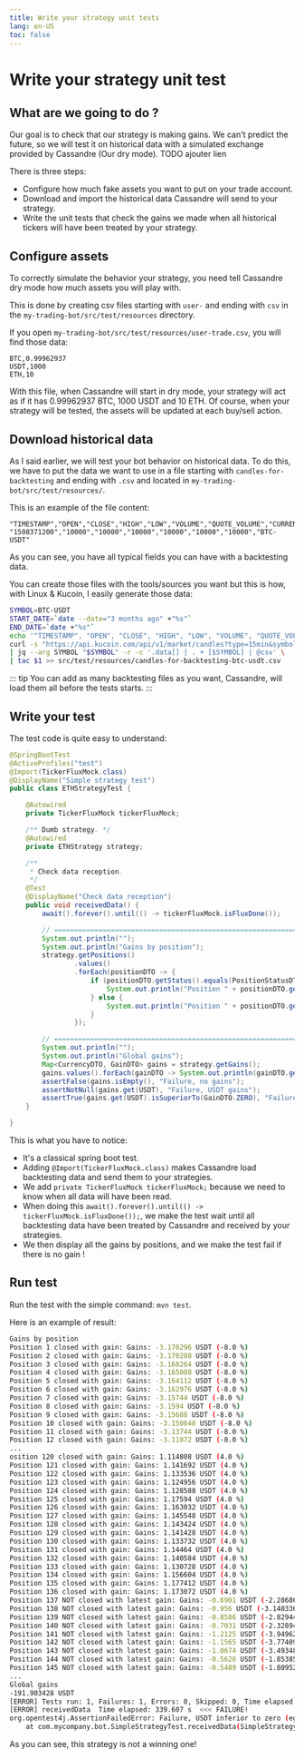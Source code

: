 ```yaml
---
title: Write your strategy unit tests
lang: en-US
toc: false
---
```


# Write your strategy unit test

## What are we going to do ?

Our goal is to check that our strategy is making gains. We can't predict the future, so we will test it on historical
data with a simulated exchange provided by Cassandre (Our dry mode).
TODO ajouter lien

There is three steps:

- Configure how much fake assets you want to put on your trade account.
- Download and import the historical data Cassandre will send to your strategy.
- Write the unit tests that check the gains we made when all historical tickers will have been treated by your strategy.

## Configure assets

To correctly simulate the behavior your strategy, you need tell Cassandre dry mode how much assets you will play with.

This is done by creating csv files starting with `user-` and ending with `csv` in
the `my-trading-bot/src/test/resources` directory.

If you open `my-trading-bot/src/test/resources/user-trade.csv`, you will find those data:

```
BTC,0.99962937
USDT,1000
ETH,10
```

With this file, when Cassandre will start in dry mode, your strategy will act as if it has 0.99962937 BTC, 1000 USDT and
10 ETH. Of course, when your strategy will be tested, the assets will be updated at each buy/sell action.

## Download historical data

As I said earlier, we will test your bot behavior on historical data. To do this, we have to put the data we want to use
in a file starting with `candles-for-backtesting` and ending with `.csv` and located
in `my-trading-bot/src/test/resources/`.

This is an example of the file content:

```
"TIMESTAMP","OPEN","CLOSE","HIGH","LOW","VOLUME","QUOTE_VOLUME","CURRENCY_PAIR"
"1508371200","10000","10000","10000","10000","10000","10000","BTC-USDT"
```

As you can see, you have all typical fields you can have with a backtesting data.

You can create those files with the tools/sources you want but this is how, with Linux & Kucoin, I easily generate those
data:

```bash
SYMBOL=BTC-USDT
START_DATE=`date --date="3 months ago" +"%s"`
END_DATE=`date +"%s"`
echo '"TIMESTAMP", "OPEN", "CLOSE", "HIGH", "LOW", "VOLUME", "QUOTE_VOLUME", "CURRENCY_PAIR"' > src/test/resources/candles-for-backtesting-btc-usdt.csv
curl -s "https://api.kucoin.com/api/v1/market/candles?type=15min&symbol=${SYMBOL}&startAt=${START_DATE}&endAt=${END_DATE}" \
| jq --arg SYMBOL "$SYMBOL" -r -c '.data[] | . + [$SYMBOL] | @csv' \
| tac $1 >> src/test/resources/candles-for-backtesting-btc-usdt.csv
```

::: tip
You can add as many backtesting files as you want, Cassandre, will load them all before the tests starts.
:::

## Write your test

The test code is quite easy to understand:

```java
@SpringBootTest
@ActiveProfiles("test")
@Import(TickerFluxMock.class)
@DisplayName("Simple strategy test")
public class ETHStrategyTest {

	@Autowired
	private TickerFluxMock tickerFluxMock;

	/** Dumb strategy. */
	@Autowired
	private ETHStrategy strategy;

	/**
	 * Check data reception.
	 */
	@Test
	@DisplayName("Check data reception")
	public void receivedData() {
		await().forever().until(() -> tickerFluxMock.isFluxDone());

		// =============================================================================================================
		System.out.println("");
		System.out.println("Gains by position");
		strategy.getPositions()
				.values()
				.forEach(positionDTO -> {
					if (positionDTO.getStatus().equals(PositionStatusDTO.CLOSED)) {
						System.out.println("Position " + positionDTO.getPositionId() + " closed with gain: " + positionDTO.getGain());
					} else {
						System.out.println("Position " + positionDTO.getPositionId() + " NOT closed with latest gain: " + positionDTO.getLatestCalculatedGain().get());
					}
				});

		// =============================================================================================================
		System.out.println("");
		System.out.println("Global gains");
		Map<CurrencyDTO, GainDTO> gains = strategy.getGains();
		gains.values().forEach(gainDTO -> System.out.println(gainDTO.getAmount()));
		assertFalse(gains.isEmpty(), "Failure, no gains");
		assertNotNull(gains.get(USDT), "Failure, USDT gains");
		assertTrue(gains.get(USDT).isSuperiorTo(GainDTO.ZERO), "Failure, USDT inferior to zero");
	}

}
```

This is what you have to notice:
- It's a classical spring boot test.
- Adding `@Import(TickerFluxMock.class)` makes Cassandre load backtesting data and send them to your strategies.
- We add `private TickerFluxMock tickerFluxMock;` because we need to know when all data will have been read.
- When doing this `await().forever().until(() -> tickerFluxMock.isFluxDone());`, we make the test wait until all backtesting data have been treated by Cassandre and received by your strategies.
- We then display all the gains by positions, and we make the test fail if there is no gain !

## Run test

Run the test with the simple command: `mvn test`.

Here is an example of result:
```sh
Gains by position
Position 1 closed with gain: Gains: -3.170296 USDT (-8.0 %)
Position 2 closed with gain: Gains: -3.170208 USDT (-8.0 %)
Position 3 closed with gain: Gains: -3.168264 USDT (-8.0 %)
Position 4 closed with gain: Gains: -3.165088 USDT (-8.0 %)
Position 5 closed with gain: Gains: -3.164112 USDT (-8.0 %)
Position 6 closed with gain: Gains: -3.162976 USDT (-8.0 %)
Position 7 closed with gain: Gains: -3.15744 USDT (-8.0 %)
Position 8 closed with gain: Gains: -3.1594 USDT (-8.0 %)
Position 9 closed with gain: Gains: -3.15688 USDT (-8.0 %)
Position 10 closed with gain: Gains: -3.150648 USDT (-8.0 %)
Position 11 closed with gain: Gains: -3.13744 USDT (-8.0 %)
Position 12 closed with gain: Gains: -3.11872 USDT (-8.0 %)
...
osition 120 closed with gain: Gains: 1.114808 USDT (4.0 %)
Position 121 closed with gain: Gains: 1.141692 USDT (4.0 %)
Position 122 closed with gain: Gains: 1.133536 USDT (4.0 %)
Position 123 closed with gain: Gains: 1.124956 USDT (4.0 %)
Position 124 closed with gain: Gains: 1.128588 USDT (4.0 %)
Position 125 closed with gain: Gains: 1.17594 USDT (4.0 %)
Position 126 closed with gain: Gains: 1.163032 USDT (4.0 %)
Position 127 closed with gain: Gains: 1.145548 USDT (4.0 %)
Position 128 closed with gain: Gains: 1.143424 USDT (4.0 %)
Position 129 closed with gain: Gains: 1.141428 USDT (4.0 %)
Position 130 closed with gain: Gains: 1.133732 USDT (4.0 %)
Position 131 closed with gain: Gains: 1.14464 USDT (4.0 %)
Position 132 closed with gain: Gains: 1.140584 USDT (4.0 %)
Position 133 closed with gain: Gains: 1.130728 USDT (4.0 %)
Position 134 closed with gain: Gains: 1.156604 USDT (4.0 %)
Position 135 closed with gain: Gains: 1.177412 USDT (4.0 %)
Position 136 closed with gain: Gains: 1.173072 USDT (4.0 %)
Position 137 NOT closed with latest gain: Gains: -0.6901 USDT (-2.2868640422821045 %)
Position 138 NOT closed with latest gain: Gains: -0.956 USDT (-3.1403369903564453 %)
Position 139 NOT closed with latest gain: Gains: -0.8586 USDT (-2.8294429779052734 %)
Position 140 NOT closed with latest gain: Gains: -0.7031 USDT (-2.3289411067962646 %)
Position 141 NOT closed with latest gain: Gains: -1.2125 USDT (-3.9496281147003174 %)
Position 142 NOT closed with latest gain: Gains: -1.1565 USDT (-3.7740960121154785 %)
Position 143 NOT closed with latest gain: Gains: -1.0674 USDT (-3.4934868812561035 %)
Position 144 NOT closed with latest gain: Gains: -0.5626 USDT (-1.8538539409637451 %)
Position 145 NOT closed with latest gain: Gains: -0.5489 USDT (-1.809527039527893 %)
...
Global gains
-191.903428 USDT
[ERROR] Tests run: 1, Failures: 1, Errors: 0, Skipped: 0, Time elapsed: 348.345 s <<< FAILURE! - in com.mycompany.bot.SimpleStrategyTest
[ERROR] receivedData  Time elapsed: 339.607 s  <<< FAILURE!
org.opentest4j.AssertionFailedError: Failure, USDT inferior to zero (eg loss!) ==> expected: <true> but was: <false>
	at com.mycompany.bot.SimpleStrategyTest.receivedData(SimpleStrategyTest.java:67)
```

As you can see, this strategy is not a winning one!